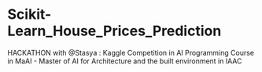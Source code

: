 # Scikit-Learn_House_Prices_Prediction
HACKATHON with @Stasya : Kaggle Competition in AI Programming Course in MaAI - Master of AI for Architecture and the built environment in IAAC
